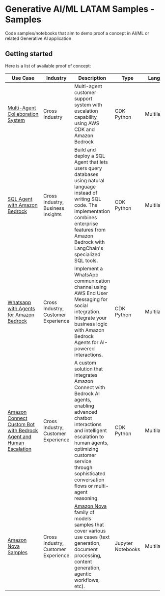 # Generative AI/ML LATAM Samples - Samples

Code samples/notebooks that aim to demo proof a concept in AI/ML or related Generative AI application

## Getting started

Here is a list of available proof of concept:

| Use Case                                                                          | Industry                                | Description                                                                                                                                                                                                                  | Type              | Languages        |
|-----------------------------------------------------------------------------------|-----------------------------------------|------------------------------------------------------------------------------------------------------------------------------------------------------------------------------------------------------------------------------|-------------------|------------------|
| [Multi-Agent Collaboration System](./multi-agent-collaboration/README.md)                    | Cross Industry | Multi-agent customer support system with escalation capability using AWS CDK and Amazon Bedrock | CDK Python        | Multilanguage |
| [SQL Agent with Amazon Bedrock](./sql-bedrock-agent/README.md)                    | Cross Industry, Business Insights | Build and deploy a SQL Agent that lets users query databases using natural language instead of writing SQL code. The implementation combines enterprise features from Amazon Bedrock with LangChain's specialized SQL tools. | CDK Python        | Multilanguage |
| [Whatsapp with Agents for Amazon Bedrock](./end-user-messaging-bedrock/README.md) | Cross Industry, Customer Experience | Implement a WhatsApp communication channel using AWS End User Messaging for social integration. Integrate your business logic with Amazon Bedrock Agents for AI-powered interactions.                                        | CDK Python        | Multilanguage |
| [Amazon Connect Custom Bot with Bedrock Agent and Human Escalation](./connect-custom-bot/README.md) | Cross Industry, Customer Experience | A custom solution that integrates Amazon Connect with Bedrock AI agents, enabling advanced chatbot interactions and intelligent escalation to human agents, optimizing customer service through sophisticated conversation flows or multi-agent reasoning. | CDK Python        | Multilanguage |
| [Amazon Nova Samples](./amazon-nova-samples/README.md)                            | Cross Industry, Customer Experience | [Amazon Nova](https://aws.amazon.com/ai/generative-ai/nova) family of models samples that cover various use cases (text generation, document processing, content generation, agentic workflows, etc).                                                                    | Jupyter Notebooks | Multilanguage |